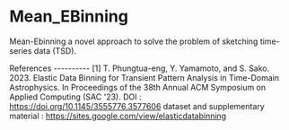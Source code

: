 # Mean_EBinning
Mean-Ebinning a novel approach to solve the problem of sketching time-series data (TSD).

References
    ----------
    [1] T. Phungtua-eng, Y. Yamamoto, and S. Sako. 2023. Elastic Data Binning for
    Transient Pattern Analysis in Time-Domain Astrophysics.
    In Proceedings of the 38th Annual ACM Symposium on Applied Computing (SAC '23).
    DOI : https://doi.org/10.1145/3555776.3577606
    dataset and supplementary material : https://sites.google.com/view/elasticdatabinning
